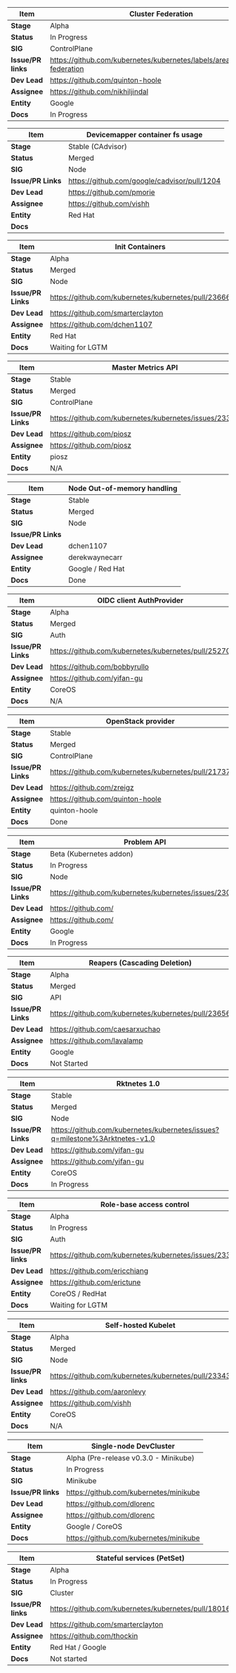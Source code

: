 |  **Item** | Cluster Federation |
|  ------ | ------ |
|  **Stage** | Alpha |
|  **Status** | In Progress |
|  **SIG** | ControlPlane |
|  **Issue/PR links** | https://github.com/kubernetes/kubernetes/labels/area%2Fcluster-federation |
|  **Dev Lead** | https://github.com/quinton-hoole  |
|  **Assignee** | https://github.com/nikhiljindal  |
|  **Entity** | Google |
|  **Docs** | In Progress |

|  **Item** | Devicemapper container fs usage |
|  ------ | ------ |
|  **Stage** | Stable (CAdvisor) |
|  **Status** | Merged |
|  **SIG** | Node |
|  **Issue/PR Links** | https://github.com/google/cadvisor/pull/1204 |
|  **Dev Lead** | https://github.com/pmorie |
|  **Assignee** | https://github.com/vishh |
|  **Entity** | Red Hat |
|  **Docs** |  |

|  **Item** | Init Containers |
|  ------ | ------ |
|  **Stage** | Alpha |
|  **Status** | Merged |
|  **SIG** | Node |
|  **Issue/PR Links** | https://github.com/kubernetes/kubernetes/pull/23666 |
|  **Dev Lead** | https://github.com/smarterclayton |
|  **Assignee** | https://github.com/dchen1107 |
|  **Entity** | Red Hat |
|  **Docs** | Waiting for LGTM |

|  **Item** | Master Metrics API |
|  ------ | ------ |
|  **Stage** | Stable |
|  **Status** | Merged |
|  **SIG** | ControlPlane |
|  **Issue/PR Links** | https://github.com/kubernetes/kubernetes/issues/23376 |
|  **Dev Lead** | https://github.com/piosz |
|  **Assignee** | https://github.com/piosz |
|  **Entity** | piosz |
|  **Docs** | N/A |

|  **Item** | Node Out-of-memory handling |
|  ------ | ------ |
|  **Stage** | Stable |
|  **Status** | Merged |
|  **SIG** | Node |
|  **Issue/PR Links** |  |
|  **Dev Lead** | dchen1107  |
|  **Assignee** | derekwaynecarr |
|  **Entity** | Google / Red Hat |
|  **Docs** | Done |

|  **Item** | OIDC client AuthProvider |
|  ------ | ------ |
|  **Stage** | Alpha |
|  **Status** | Merged |
|  **SIG** | Auth |
|  **Issue/PR Links** | https://github.com/kubernetes/kubernetes/pull/25270 |
|  **Dev Lead** | https://github.com/bobbyrullo |
|  **Assignee** | https://github.com/yifan-gu |
|  **Entity** | CoreOS |
|  **Docs** | N/A |

|  **Item** | OpenStack provider |
|  ------ | ------ |
|  **Stage** | Stable |
|  **Status** | Merged |
|  **SIG** | ControlPlane |
|  **Issue/PR Links** | https://github.com/kubernetes/kubernetes/pull/21737 |
|  **Dev Lead** | https://github.com/zreigz  |
|  **Assignee** | https://github.com/quinton-hoole |
|  **Entity** | quinton-hoole |
|  **Docs** | Done |

|  **Item** | Problem API |
|  ------ | ------ |
|  **Stage** | Beta (Kubernetes addon) |
|  **Status** | In Progress |
|  **SIG** | Node |
|  **Issue/PR Links** | https://github.com/kubernetes/kubernetes/issues/23028 |
|  **Dev Lead** | https://github.com/ |
|  **Assignee** | https://github.com/ |
|  **Entity** | Google |
|  **Docs** | In Progress |

|  **Item** | Reapers (Cascading Deletion) |
|  ------ | ------ |
|  **Stage** | Alpha |
|  **Status** | Merged |
|  **SIG** | API |
|  **Issue/PR Links** | https://github.com/kubernetes/kubernetes/pull/23656 |
|  **Dev Lead** | https://github.com/caesarxuchao |
|  **Assignee** | https://github.com/lavalamp |
|  **Entity** | Google |
|  **Docs** | Not Started |

|  **Item** | Rktnetes 1.0 |
|  ------ | ------ |
|  **Stage** | Stable |
|  **Status** | Merged |
|  **SIG** | Node |
|  **Issue/PR Links** | https://github.com/kubernetes/kubernetes/issues?q=milestone%3Arktnetes-v1.0 |
|  **Dev Lead** | https://github.com/yifan-gu |
|  **Assignee** | https://github.com/yifan-gu |
|  **Entity** | CoreOS |
|  **Docs** | In Progress |

|  **Item** | Role-base access control |
|  ------ | ------ |
|  **Stage** | Alpha |
|  **Status** | In Progress |
|  **SIG** | Auth |
|  **Issue/PR links** | https://github.com/kubernetes/kubernetes/issues/23396 |
|  **Dev Lead** | https://github.com/ericchiang |
|  **Assignee** | https://github.com/erictune |
|  **Entity** | CoreOS / RedHat |
|  **Docs** | Waiting for LGTM |

|  **Item** | Self-hosted Kubelet  |
|  ------ | ------ |
|  **Stage** | Alpha |
|  **Status** | Merged |
|  **SIG** | Node |
|  **Issue/PR links** | https://github.com/kubernetes/kubernetes/pull/23343 |
|  **Dev Lead** | https://github.com/aaronlevy |
|  **Assignee** | https://github.com/vishh |
|  **Entity** | CoreOS |
|  **Docs** | N/A |

|  **Item** | Single-node DevCluster |
|  ------ | ------ |
|  **Stage** | Alpha (Pre-release v0.3.0 - Minikube) |
|  **Status** | In Progress |
|  **SIG** | Minikube |
|  **Issue/PR links** | https://github.com/kubernetes/minikube |
|  **Dev Lead** | https://github.com/dlorenc |
|  **Assignee** | https://github.com/dlorenc |
|  **Entity** | Google / CoreOS |
|  **Docs** | https://github.com/kubernetes/minikube |

|  **Item** | Stateful services (PetSet) |
|  ------ | ------ |
|  **Stage** | Alpha |
|  **Status** | In Progress |
|  **SIG** | Cluster |
|  **Issue/PR links** | https://github.com/kubernetes/kubernetes/pull/18016 |
|  **Dev Lead** | https://github.com/smarterclayton |
|  **Assignee** | https://github.com/thockin |
|  **Entity** | Red Hat / Google |
|  **Docs** | Not started |
